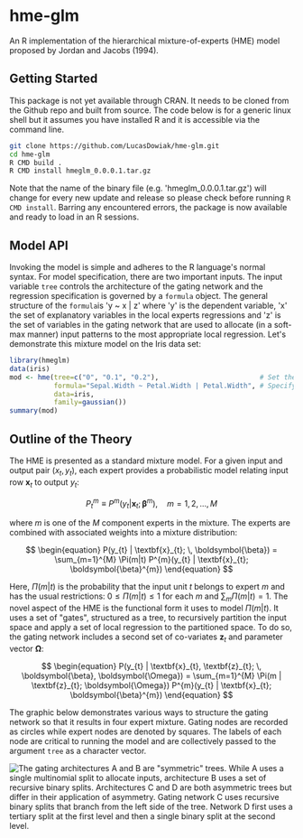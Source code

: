 # hme-glm
An R implementation of the hierarchical mixture-of-experts (HME) model proposed by
Jordan and Jacobs (1994).

## Getting Started

This package is not yet available through CRAN. It needs to be cloned from the 
Github repo and built from source. The code below is for a generic linux shell but
it assumes you have installed R and it is accessible via the command line.

```bash
git clone https://github.com/LucasDowiak/hme-glm.git
cd hme-glm
R CMD build .
R CMD install hmeglm_0.0.0.1.tar.gz
```

Note that the name of the binary file (e.g. 'hmeglm_0.0.0.1.tar.gz') will change
for every new update and release so please check before running `R CMD install`.
Barring any encountered errors, the package is now available and ready to load in
an R sessions.

## Model API

Invoking the model is simple and adheres to the R language's normal syntax. For
model specification, there are two important inputs. The input variable `tree`
controls the architecture of the gating network and the regression specification
is governed by a `formula` object. The general structure of the `formula`is
'y ~ x | z' where 'y' is the dependent variable, 'x' the set of explanatory
variables in the local experts regressions and 'z' is the set of variables in the
gating network that are used to allocate (in a soft-max manner) input patterns to
the most appropriate local regression. Let's demonstrate this mixture model on
the Iris data set:

```r
library(hmeglm)
data(iris)
mod <- hme(tree=c("0", "0.1", "0.2"),                         # Set the architecture of the gating network
           formula="Sepal.Width ~ Petal.Width | Petal.Width", # Specify the regression
           data=iris,
           family=gaussian())
summary(mod)
```

## Outline of the Theory

The HME is presented as a standard mixture model. For a given input and
output pair $(x_t, y_t)$, each expert provides a probabilistic
model relating input row $\textbf{x}_{t}$ to output $y_{t}$:

$$\begin{equation}
  P^{m}_{t} \equiv P^{m}(y_{t}|\textbf{x}_{t}; \boldsymbol{\beta}^{m}), \quad m = 1,2,...,M
\end{equation}$$

where $m$ is one of the $M$ component experts in the mixture. The experts are
combined with associated weights into a mixture distribution:

$$
\begin{equation}
  P(y_{t} | \textbf{x}_{t}; \, \boldsymbol{\beta}) = \sum_{m=1}^{M} \Pi(m|t) P^{m}(y_{t} | \textbf{x}_{t}; \boldsymbol{\beta}^{m})
\end{equation}
$$

Here, $\Pi(m|t)$ is the probability that the input unit $t$ belongs to expert $m$
and has the usual restrictions: $0 \leq \Pi(m|t) \leq 1$ for each $m$ and
$\sum_{m} \Pi(m|t) = 1$. The novel aspect of the HME is the functional form it
uses to model $\Pi(m|t)$. It uses a set of "gates", structured as a tree, to
recursively partition the input space and apply a set of local regression to the
partitioned space. To do so, the gating network includes a second set of co-variates $\textbf{z}_{t}$ and parameter vector $\boldsymbol{\Omega}$:

$$
\begin{equation}
  P(y_{t} | \textbf{x}_{t}, \textbf{z}_{t}; \, \boldsymbol{\beta}, \boldsymbol{\Omega}) = \sum_{m=1}^{M} \Pi(m | \textbf{z}_{t}; \boldsymbol{\Omega}) P^{m}(y_{t} | \textbf{x}_{t}; \boldsymbol{\beta}^{m})
\end{equation}
$$

The graphic below demonstrates various ways to structure the gating network so that
it results in four expert mixture. Gating nodes are recorded as circles while
expert nodes are denoted by squares. The labels of each node are critical to running
the model and are collectively passed to the argument `tree` as a character vector.

![The gating architectures **A** and **B** are "symmetric" trees. While **A** uses
a single multinomial split to allocate inputs, architecture **B** uses a set of
recursive binary splits. Architectures **C** and **D** are both asymmetric trees but
differ in their application of asymmetry. Gating network **C** uses recursive binary
splits that branch from the left side of the tree. Network **D** first uses a tertiary
split at the first level and then a single binary split at the second level.](./images/gating_architectures.png)

